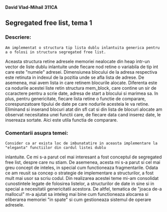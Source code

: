 **David Vlad-Mihail**
**311CA**

## Segregated free list, tema 1

### Descriere:

	Am implementat o structura tip lista dublu inlantuita generica pentru a o folosi in structura segregated free list. 
Aceasta structura retine adresele memoriei nealocate din heap intr-un vector de liste dublu inlantuite unde fiecare nod retine 
o variabila de tip int care este "numele" adresei. Dimensiunea blocului de la adresa respectiva este retinuta in indexul de la 
pozitia unde se afla lista de adrese. De asemenea, mai avem lista in care retinem blocurile alocate. Diferenta este ca nodurile 
acestei liste retin structura mem_block, care contine un sir de ccaractere pentru a scrie date, adresa de start a blocului si 
marimea sa. In plus, pentru genericitate, fiecare lista retine o functie de comparare, corespunzatoare tipului de date pe care 
nodurile acesteia le va retine. Eliminand si inserand blocuri atat din sfl cat si din lista de blocuri alocate am observat 
necesitatea unei functii care, de fiecare data cand inserez date, le insereaza sortate. Aici este utila functia de comparare.

### Comentarii asupra temei:

	Consider ca ar exista loc de imbunatatire in aceasta implementare la "eleganta" functiilor din cardul listei dublu 
inlantuite.
	Ce mi s-a parut cel mai interesant a fost conceptul de segregated free list, despre care nu stiam. De asemenea, acesta 
mi s-a parut si cel mai greu concept de inteles, in special cum functioneaza fragmentarile. Odata ce am reusit sa concep o 
strategie de implementare a structurilor, a fost mult mai usor sa scriu codul.
	Din realizarea acestei teme mi-am consolidat cunostintele legate de folosirea listelor, a structurilor de date in sine
si in special a necesitatii genericitatii acestora. De altfel, tematica de "joaca de-a mallocul" m-a ajutat sa inteleg mai 
bine cum functioneaza alocarea si eliberarea memoriei "in spate" si cum gestioneaza sistemul de operare adresele.

